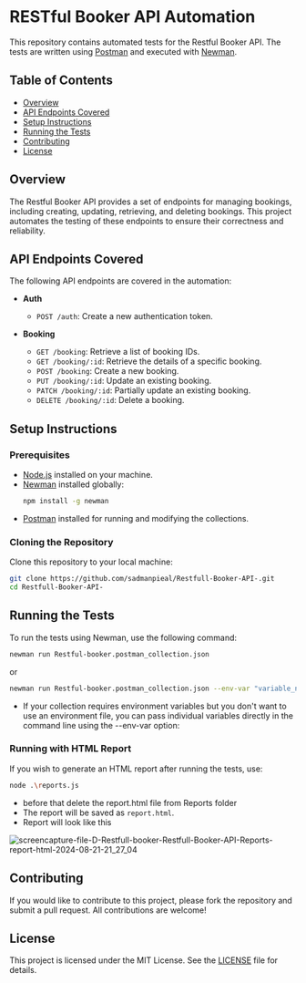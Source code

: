 # RESTful Booker API Automation

This repository contains automated tests for the Restful Booker API. The tests are written using [Postman](https://www.postman.com/) and executed with [Newman](https://www.npmjs.com/package/newman).

## Table of Contents

- [Overview](#overview)
- [API Endpoints Covered](#api-endpoints-covered)
- [Setup Instructions](#setup-instructions)
- [Running the Tests](#running-the-tests)
- [Contributing](#contributing)
- [License](#license)

## Overview

The Restful Booker API provides a set of endpoints for managing bookings, including creating, updating, retrieving, and deleting bookings. This project automates the testing of these endpoints to ensure their correctness and reliability.

## API Endpoints Covered

The following API endpoints are covered in the automation:

- **Auth**
  - `POST /auth`: Create a new authentication token.

- **Booking**
  - `GET /booking`: Retrieve a list of booking IDs.
  - `GET /booking/:id`: Retrieve the details of a specific booking.
  - `POST /booking`: Create a new booking.
  - `PUT /booking/:id`: Update an existing booking.
  - `PATCH /booking/:id`: Partially update an existing booking.
  - `DELETE /booking/:id`: Delete a booking.

## Setup Instructions

### Prerequisites

- [Node.js](https://nodejs.org/) installed on your machine.
- [Newman](https://www.npmjs.com/package/newman) installed globally:
  ```bash
  npm install -g newman
  ```
- [Postman](https://www.postman.com/) installed for running and modifying the collections.

### Cloning the Repository

Clone this repository to your local machine:

```bash
git clone https://github.com/sadmanpieal/Restfull-Booker-API-.git
cd Restfull-Booker-API-
```

## Running the Tests

To run the tests using Newman, use the following command:

```bash
newman run Restful-booker.postman_collection.json
```
or 
```bash
newman run Restful-booker.postman_collection.json --env-var "variable_name=variable_value"
```



- If your collection requires environment variables but you don't want to use an environment file, you can pass individual variables directly in the command line using the --env-var option:

### Running with HTML Report

If you wish to generate an HTML report after running the tests, use:

```bash
node .\reports.js
```
- before that delete the report.html file from  Reports folder
- The report will be saved as `report.html`.
- Report will look like this
 
![screencapture-file-D-Restfull-booker-Restfull-Booker-API-Reports-report-html-2024-08-21-21_27_04](https://github.com/user-attachments/assets/80b0d196-c5f3-4465-a7c8-ca5863f5b455)

## Contributing

If you would like to contribute to this project, please fork the repository and submit a pull request. All contributions are welcome!

## License

This project is licensed under the MIT License. See the [LICENSE](LICENSE) file for details.

